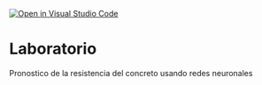 [![Open in Visual Studio Code](https://classroom.github.com/assets/open-in-vscode-c66648af7eb3fe8bc4f294546bfd86ef473780cde1dea487d3c4ff354943c9ae.svg)](https://classroom.github.com/online_ide?assignment_repo_id=9516029&assignment_repo_type=AssignmentRepo)
# Laboratorio
Pronostico de la resistencia del concreto usando redes neuronales
